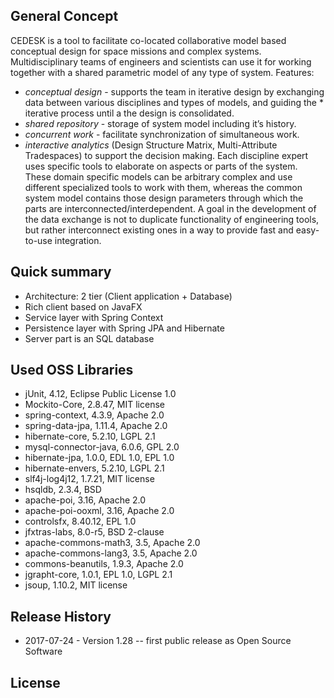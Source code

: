 ## General Concept

CEDESK is a tool to facilitate co-located collaborative model based conceptual design for space missions and complex systems. Multidisciplinary teams of engineers and scientists can use it for working together with a shared parametric model of any type of system. 
Features:
* _conceptual design_ - supports the team in iterative design by exchanging data between various disciplines and types of models, and guiding the * iterative process until a the design is consolidated.
* _shared repository_ - storage of system model including it’s history.
* _concurrent work_ - facilitate synchronization of simultaneous work.
* _interactive analytics_ (Design Structure Matrix, Multi-Attribute Tradespaces) to support the decision making.
Each discipline expert uses specific tools to elaborate on aspects or parts of the system. These domain specific models can be arbitrary complex and use different specialized tools to work with them, whereas the common system model contains those design parameters through which the parts are interconnected/interdependent.
A goal in the development of the data exchange is not to duplicate functionality of engineering tools, but rather interconnect existing ones in a way to provide fast and easy-to-use integration.


## Quick summary

* Architecture: 2 tier (Client application + Database)
* Rich client based on JavaFX
* Service layer with Spring Context
* Persistence layer with Spring JPA and Hibernate
* Server part is an SQL database

## Used OSS Libraries

* jUnit, 4.12, Eclipse Public License 1.0
* Mockito-Core, 2.8.47, MIT license
* spring-context, 4.3.9, Apache 2.0
* spring-data-jpa, 1.11.4, Apache 2.0
* hibernate-core, 5.2.10, LGPL 2.1
* mysql-connector-java, 6.0.6, GPL 2.0
* hibernate-jpa, 1.0.0, EDL 1.0, EPL 1.0
* hibernate-envers, 5.2.10, LGPL 2.1
* slf4j-log4j12, 1.7.21, MIT license
* hsqldb, 2.3.4, BSD
* apache-poi, 3.16, Apache 2.0
* apache-poi-ooxml, 3.16, Apache 2.0
* controlsfx, 8.40.12, EPL 1.0
* jfxtras-labs, 8.0-r5, BSD 2-clause
* apache-commons-math3, 3.5, Apache 2.0
* apache-commons-lang3, 3.5, Apache 2.0
* commons-beanutils, 1.9.3, Apache 2.0
* jgrapht-core, 1.0.1, EPL 1.0, LGPL 2.1
* jsoup, 1.10.2, MIT license

## Release History

* 2017-07-24 - Version 1.28 -- first public release as Open Source Software

## License
